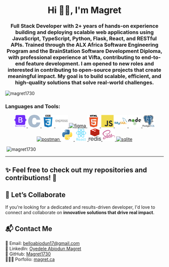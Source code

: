 <h1 align="center">Hi 👋👋, I'm Magret</h1>
<!-- <h3 align="center">I am a passionate Full Stack Developer with a strong foundation in software development. After completing my studies at ALX, I have continued to refine my technical skills through practical experience and real-world projects. I also expanded my expertise at BrainStation, where I gained deeper insights into modern technologies and industry best practices. I am particularly interested in contributing to open-source projects that create meaningful impact. My goal is to build scalable, efficient, and high-quality solutions that solve real-world challenges.</h3> -->
<h3 align="center">
  Full Stack Developer with 2+ years of hands-on experience building and deploying scalable web applications using JavaScript, TypeScript, Python, Flask, React, and RESTful APIs. Trained     through the ALX Africa Software Engineering Program and the BrainStation Software Development Diploma, with professional experience at Vifta, contributing to end-to-end feature             development. I am opened to new roles and interested in contributing to open-source projects that create meaningful impact. My goal is to build scalable, efficient, and high-quality        solutions that solve real-world challenges.
</h3>

<p align="left"> <img src="https://komarev.com/ghpvc/?username=magret1730&label=Profile%20views&color=0e75b6&style=flat" alt="magret1730" /> </p>

<h3 align="left">Languages and Tools:</h3>
<p align="center"> <a href="https://getbootstrap.com" target="_blank" rel="noreferrer"> <img src="https://raw.githubusercontent.com/devicons/devicon/master/icons/bootstrap/bootstrap-plain-wordmark.svg" alt="bootstrap" width="40" height="40"/> </a> <a href="https://www.cprogramming.com/" target="_blank" rel="noreferrer"> <img src="https://raw.githubusercontent.com/devicons/devicon/master/icons/c/c-original.svg" alt="c" width="40" height="40"/> </a> <a href="https://www.w3schools.com/css/" target="_blank" rel="noreferrer"> <img src="https://raw.githubusercontent.com/devicons/devicon/master/icons/css3/css3-original-wordmark.svg" alt="css3" width="40" height="40"/> </a> <a href="https://expressjs.com" target="_blank" rel="noreferrer"> <img src="https://raw.githubusercontent.com/devicons/devicon/master/icons/express/express-original-wordmark.svg" alt="express" width="40" height="40"/> </a> <a href="https://www.figma.com/" target="_blank" rel="noreferrer"> <img src="https://www.vectorlogo.zone/logos/figma/figma-icon.svg" alt="figma" width="40" height="40"/> </a> <a href="https://www.w3.org/html/" target="_blank" rel="noreferrer"> <img src="https://raw.githubusercontent.com/devicons/devicon/master/icons/html5/html5-original-wordmark.svg" alt="html5" width="40" height="40"/> </a> <a href="https://developer.mozilla.org/en-US/docs/Web/JavaScript" target="_blank" rel="noreferrer"> <img src="https://raw.githubusercontent.com/devicons/devicon/master/icons/javascript/javascript-original.svg" alt="javascript" width="40" height="40"/> </a> <a href="https://www.mysql.com/" target="_blank" rel="noreferrer"> <img src="https://raw.githubusercontent.com/devicons/devicon/master/icons/mysql/mysql-original-wordmark.svg" alt="mysql" width="40" height="40"/> </a> <a href="https://nodejs.org" target="_blank" rel="noreferrer"> <img src="https://raw.githubusercontent.com/devicons/devicon/master/icons/nodejs/nodejs-original-wordmark.svg" alt="nodejs" width="40" height="40"/> </a> <a href="https://www.postgresql.org" target="_blank" rel="noreferrer"> <img src="https://raw.githubusercontent.com/devicons/devicon/master/icons/postgresql/postgresql-original-wordmark.svg" alt="postgresql" width="40" height="40"/> </a> <a href="https://postman.com" target="_blank" rel="noreferrer"> <img src="https://www.vectorlogo.zone/logos/getpostman/getpostman-icon.svg" alt="postman" width="40" height="40"/> </a> <a href="https://www.python.org" target="_blank" rel="noreferrer"> <img src="https://raw.githubusercontent.com/devicons/devicon/master/icons/python/python-original.svg" alt="python" width="40" height="40"/> </a> <a href="https://reactjs.org/" target="_blank" rel="noreferrer"> <img src="https://raw.githubusercontent.com/devicons/devicon/master/icons/react/react-original-wordmark.svg" alt="react" width="40" height="40"/> </a> <a href="https://redis.io" target="_blank" rel="noreferrer"> <img src="https://raw.githubusercontent.com/devicons/devicon/master/icons/redis/redis-original-wordmark.svg" alt="redis" width="40" height="40"/> </a> <a href="https://sass-lang.com" target="_blank" rel="noreferrer"> <img src="https://raw.githubusercontent.com/devicons/devicon/master/icons/sass/sass-original.svg" alt="sass" width="40" height="40"/> </a> <a href="https://www.sqlite.org/" target="_blank" rel="noreferrer"> <img src="https://www.vectorlogo.zone/logos/sqlite/sqlite-icon.svg" alt="sqlite" width="40" height="40"/> </a> </p>

<p>&nbsp;<img align="center" src="https://github-readme-stats.vercel.app/api?username=magret1730&show_icons=true&locale=en" alt="magret1730" /></p>


---
## ✨ Feel free to check out my repositories and contributions! 🚀

## 🤝 Let’s Collaborate  
If you're looking for a dedicated and results-driven developer, I'd love to connect and collaborate on **innovative solutions that drive real impact**.  

## 📬 Contact Me  
📧 Email: [belloabiodun17@gmail.com](mailto:belloabiodun17@gmail.com)  
💼 LinkedIn: [Oyedele Abiodun Magret](https://www.linkedin.com/in/oyedele-abiodun/)   
🚀 GitHub: [Magret1730](https://github.com/Magret1730)   
👩🏽‍💻 Porfolio: [magret.ca](www.magret.ca)   




